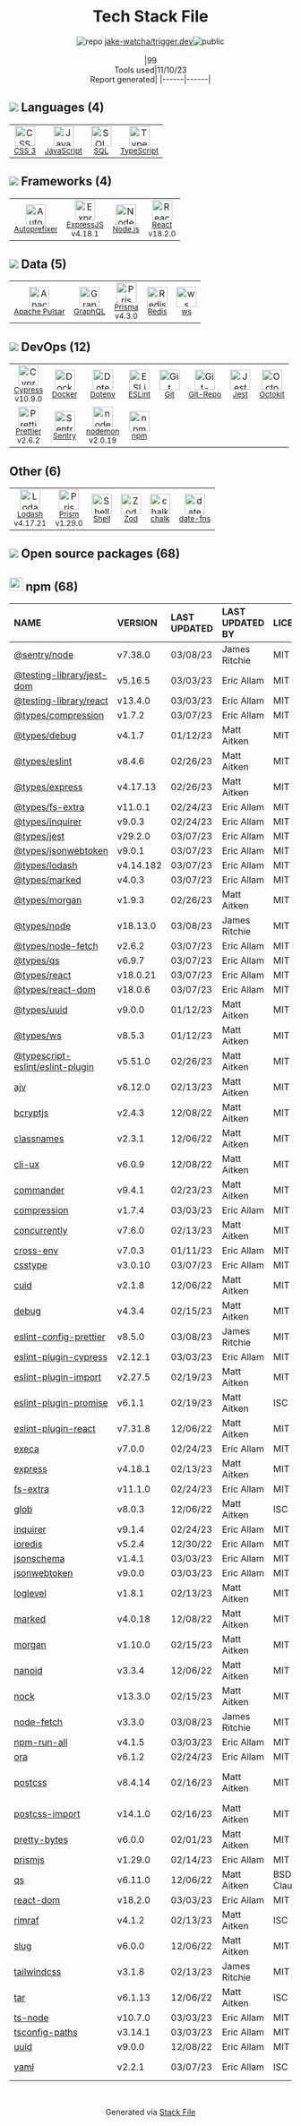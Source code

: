 <!--
--- Readme.md Snippet without images Start ---
## Tech Stack
jake-watcha/trigger.dev is built on the following main stack:
- [Sentry](https://sentry.io/welcome/?utm_source=stackshare&utm_medium=link&utm_campaign=profile) – Exception Monitoring
- [Jest](http://facebook.github.io/jest/) – Javascript Testing Framework
- [Node.js](http://nodejs.org/) – Frameworks (Full Stack)
- [React](https://reactjs.org/) – Javascript UI Libraries
- [Redis](http://redis.io/) – In-Memory Databases
- [ExpressJS](http://expressjs.com/) – Microframeworks (Backend)
- [JavaScript](https://developer.mozilla.org/en-US/docs/Web/JavaScript) – Languages
- [TypeScript](http://www.typescriptlang.org) – Languages
- [Autoprefixer](https://github.com/postcss/autoprefixer) – CSS Pre-processors / Extensions
- [SQL](https://en.wikipedia.org/wiki/SQL) – Languages
- [Lodash](https://lodash.com) – Javascript Utilities & Libraries
- [ESLint](http://eslint.org/) – Code Review
- [GraphQL](http://graphql.org/) – Query Languages
- [Shell](https://en.wikipedia.org/wiki/Shell_script) – Shells
- [nodemon](http://nodemon.io/) – node.js Application Monitoring
- [Apache Pulsar](https://pulsar.apache.org) – Message Queue
- [Git-Repo](https://github.com/guyzmo/git-repo) – Git Tools
- [Prettier](https://prettier.io/) – Code Review
- [Prisma](https://www.prisma.io/) – Object Relational Mapper (ORM)
- [Cypress](https://www.cypress.io/) – Javascript Testing Framework
- [Octokit](https://github.com/octokit/octokit.net) – Tools for GitHub
- [Prism](https://prismjs.com/) – Javascript Utilities & Libraries
- [date-fns](https://date-fns.org/) – Javascript Utilities & Libraries
- [ws](https://github.com/websockets/ws) – Realtime Backend / API
- [Docker](https://www.docker.com/) – Virtual Machine Platforms & Containers

Full tech stack [here](/techstack.md)
--- Readme.md Snippet without images End ---

--- Readme.md Snippet with images Start ---
## Tech Stack
jake-watcha/trigger.dev is built on the following main stack:
- <img width='25' height='25' src='https://img.stackshare.io/service/191/default_9262326592c97828a2a4299dec085a3674dd05f4.png' alt='Sentry'/> [Sentry](https://sentry.io/welcome/?utm_source=stackshare&utm_medium=link&utm_campaign=profile) – Exception Monitoring
- <img width='25' height='25' src='https://img.stackshare.io/service/830/jest.png' alt='Jest'/> [Jest](http://facebook.github.io/jest/) – Javascript Testing Framework
- <img width='25' height='25' src='https://img.stackshare.io/service/1011/n1JRsFeB_400x400.png' alt='Node.js'/> [Node.js](http://nodejs.org/) – Frameworks (Full Stack)
- <img width='25' height='25' src='https://img.stackshare.io/service/1020/OYIaJ1KK.png' alt='React'/> [React](https://reactjs.org/) – Javascript UI Libraries
- <img width='25' height='25' src='https://img.stackshare.io/service/1031/default_cbce472cd134adc6688572f999e9122b9657d4ba.png' alt='Redis'/> [Redis](http://redis.io/) – In-Memory Databases
- <img width='25' height='25' src='https://img.stackshare.io/service/1163/hashtag.png' alt='ExpressJS'/> [ExpressJS](http://expressjs.com/) – Microframeworks (Backend)
- <img width='25' height='25' src='https://img.stackshare.io/service/1209/javascript.jpeg' alt='JavaScript'/> [JavaScript](https://developer.mozilla.org/en-US/docs/Web/JavaScript) – Languages
- <img width='25' height='25' src='https://img.stackshare.io/service/1612/bynNY5dJ.jpg' alt='TypeScript'/> [TypeScript](http://www.typescriptlang.org) – Languages
- <img width='25' height='25' src='https://img.stackshare.io/service/2202/72d087642cfce6fef6f2dabec5bf49e8_400x400.png' alt='Autoprefixer'/> [Autoprefixer](https://github.com/postcss/autoprefixer) – CSS Pre-processors / Extensions
- <img width='25' height='25' src='https://img.stackshare.io/service/2271/default_068d33483bba6b81ee13fbd4dc7aab9780896a54.png' alt='SQL'/> [SQL](https://en.wikipedia.org/wiki/SQL) – Languages
- <img width='25' height='25' src='https://img.stackshare.io/service/2438/lodash.png' alt='Lodash'/> [Lodash](https://lodash.com) – Javascript Utilities & Libraries
- <img width='25' height='25' src='https://img.stackshare.io/service/3337/Q4L7Jncy.jpg' alt='ESLint'/> [ESLint](http://eslint.org/) – Code Review
- <img width='25' height='25' src='https://img.stackshare.io/service/3820/12972006.png' alt='GraphQL'/> [GraphQL](http://graphql.org/) – Query Languages
- <img width='25' height='25' src='https://img.stackshare.io/service/4631/default_c2062d40130562bdc836c13dbca02d318205a962.png' alt='Shell'/> [Shell](https://en.wikipedia.org/wiki/Shell_script) – Shells
- <img width='25' height='25' src='https://img.stackshare.io/service/5577/preview.png' alt='nodemon'/> [nodemon](http://nodemon.io/) – node.js Application Monitoring
- <img width='25' height='25' src='https://img.stackshare.io/service/5706/wFcLUbwd_400x400.jpg' alt='Apache Pulsar'/> [Apache Pulsar](https://pulsar.apache.org) – Message Queue
- <img width='25' height='25' src='https://img.stackshare.io/no-img-open-source.png' alt='Git-Repo'/> [Git-Repo](https://github.com/guyzmo/git-repo) – Git Tools
- <img width='25' height='25' src='https://img.stackshare.io/service/7035/default_66f265943abed56bcdbfca1c866a4261b1fbb063.jpg' alt='Prettier'/> [Prettier](https://prettier.io/) – Code Review
- <img width='25' height='25' src='https://img.stackshare.io/service/8680/Logo_Symbol_White.jpg' alt='Prisma'/> [Prisma](https://www.prisma.io/) – Object Relational Mapper (ORM)
- <img width='25' height='25' src='https://img.stackshare.io/service/9231/default_66c5c1a197dcd0232e41e4ab6299d119b4e165b3.png' alt='Cypress'/> [Cypress](https://www.cypress.io/) – Javascript Testing Framework
- <img width='25' height='25' src='https://img.stackshare.io/service/9827/octokit-dotnet_2.png' alt='Octokit'/> [Octokit](https://github.com/octokit/octokit.net) – Tools for GitHub
- <img width='25' height='25' src='https://img.stackshare.io/service/10010/Screen_Shot_2012-07-31_at_21.57.03__400x400.png' alt='Prism'/> [Prism](https://prismjs.com/) – Javascript Utilities & Libraries
- <img width='25' height='25' src='https://img.stackshare.io/service/10865/default_5551fb8853689f607a2bc0d5a09355d5a3d52bf0.png' alt='date-fns'/> [date-fns](https://date-fns.org/) – Javascript Utilities & Libraries
- <img width='25' height='25' src='https://img.stackshare.io/service/11381/no-img-open-source.png' alt='ws'/> [ws](https://github.com/websockets/ws) – Realtime Backend / API
- <img width='25' height='25' src='https://img.stackshare.io/service/586/n4u37v9t_400x400.png' alt='Docker'/> [Docker](https://www.docker.com/) – Virtual Machine Platforms & Containers

Full tech stack [here](/techstack.md)
--- Readme.md Snippet with images End ---
-->
<div align="center">

# Tech Stack File
![](https://img.stackshare.io/repo.svg "repo") [jake-watcha/trigger.dev](https://github.com/jake-watcha/trigger.dev)![](https://img.stackshare.io/public_badge.svg "public")
<br/><br/>
|99<br/>Tools used|11/10/23 <br/>Report generated|
|------|------|
</div>

## <img src='https://img.stackshare.io/languages.svg'/> Languages (4)
<table><tr>
  <td align='center'>
  <img width='36' height='36' src='https://img.stackshare.io/service/6727/css.png' alt='CSS 3'>
  <br>
  <sub><a href="https://developer.mozilla.org/en-US/docs/Web/CSS/CSS3">CSS 3</a></sub>
  <br>
  <sub></sub>
</td>

<td align='center'>
  <img width='36' height='36' src='https://img.stackshare.io/service/1209/javascript.jpeg' alt='JavaScript'>
  <br>
  <sub><a href="https://developer.mozilla.org/en-US/docs/Web/JavaScript">JavaScript</a></sub>
  <br>
  <sub></sub>
</td>

<td align='center'>
  <img width='36' height='36' src='https://img.stackshare.io/service/2271/default_068d33483bba6b81ee13fbd4dc7aab9780896a54.png' alt='SQL'>
  <br>
  <sub><a href="https://en.wikipedia.org/wiki/SQL">SQL</a></sub>
  <br>
  <sub></sub>
</td>

<td align='center'>
  <img width='36' height='36' src='https://img.stackshare.io/service/1612/bynNY5dJ.jpg' alt='TypeScript'>
  <br>
  <sub><a href="http://www.typescriptlang.org">TypeScript</a></sub>
  <br>
  <sub></sub>
</td>

</tr>
</table>

## <img src='https://img.stackshare.io/frameworks.svg'/> Frameworks (4)
<table><tr>
  <td align='center'>
  <img width='36' height='36' src='https://img.stackshare.io/service/2202/72d087642cfce6fef6f2dabec5bf49e8_400x400.png' alt='Autoprefixer'>
  <br>
  <sub><a href="https://github.com/postcss/autoprefixer">Autoprefixer</a></sub>
  <br>
  <sub></sub>
</td>

<td align='center'>
  <img width='36' height='36' src='https://img.stackshare.io/service/1163/hashtag.png' alt='ExpressJS'>
  <br>
  <sub><a href="http://expressjs.com/">ExpressJS</a></sub>
  <br>
  <sub>v4.18.1</sub>
</td>

<td align='center'>
  <img width='36' height='36' src='https://img.stackshare.io/service/1011/n1JRsFeB_400x400.png' alt='Node.js'>
  <br>
  <sub><a href="http://nodejs.org/">Node.js</a></sub>
  <br>
  <sub></sub>
</td>

<td align='center'>
  <img width='36' height='36' src='https://img.stackshare.io/service/1020/OYIaJ1KK.png' alt='React'>
  <br>
  <sub><a href="https://reactjs.org/">React</a></sub>
  <br>
  <sub>v18.2.0</sub>
</td>

</tr>
</table>

## <img src='https://img.stackshare.io/databases.svg'/> Data (5)
<table><tr>
  <td align='center'>
  <img width='36' height='36' src='https://img.stackshare.io/service/5706/wFcLUbwd_400x400.jpg' alt='Apache Pulsar'>
  <br>
  <sub><a href="https://pulsar.apache.org">Apache Pulsar</a></sub>
  <br>
  <sub></sub>
</td>

<td align='center'>
  <img width='36' height='36' src='https://img.stackshare.io/service/3820/12972006.png' alt='GraphQL'>
  <br>
  <sub><a href="http://graphql.org/">GraphQL</a></sub>
  <br>
  <sub></sub>
</td>

<td align='center'>
  <img width='36' height='36' src='https://img.stackshare.io/service/8680/Logo_Symbol_White.jpg' alt='Prisma'>
  <br>
  <sub><a href="https://www.prisma.io/">Prisma</a></sub>
  <br>
  <sub>v4.3.0</sub>
</td>

<td align='center'>
  <img width='36' height='36' src='https://img.stackshare.io/service/1031/default_cbce472cd134adc6688572f999e9122b9657d4ba.png' alt='Redis'>
  <br>
  <sub><a href="http://redis.io/">Redis</a></sub>
  <br>
  <sub></sub>
</td>

<td align='center'>
  <img width='36' height='36' src='https://img.stackshare.io/service/11381/no-img-open-source.png' alt='ws'>
  <br>
  <sub><a href="https://github.com/websockets/ws">ws</a></sub>
  <br>
  <sub></sub>
</td>

</tr>
</table>

## <img src='https://img.stackshare.io/devops.svg'/> DevOps (12)
<table><tr>
  <td align='center'>
  <img width='36' height='36' src='https://img.stackshare.io/service/9231/default_66c5c1a197dcd0232e41e4ab6299d119b4e165b3.png' alt='Cypress'>
  <br>
  <sub><a href="https://www.cypress.io/">Cypress</a></sub>
  <br>
  <sub>v10.9.0</sub>
</td>

<td align='center'>
  <img width='36' height='36' src='https://img.stackshare.io/service/586/n4u37v9t_400x400.png' alt='Docker'>
  <br>
  <sub><a href="https://www.docker.com/">Docker</a></sub>
  <br>
  <sub></sub>
</td>

<td align='center'>
  <img width='36' height='36' src='https://img.stackshare.io/service/8067/default_90dcb1286af7685c68df319c764b80704df1155b.png' alt='Dotenv'>
  <br>
  <sub><a href="https://github.com/motdotla/dotenv">Dotenv</a></sub>
  <br>
  <sub></sub>
</td>

<td align='center'>
  <img width='36' height='36' src='https://img.stackshare.io/service/3337/Q4L7Jncy.jpg' alt='ESLint'>
  <br>
  <sub><a href="http://eslint.org/">ESLint</a></sub>
  <br>
  <sub></sub>
</td>

<td align='center'>
  <img width='36' height='36' src='https://img.stackshare.io/service/1046/git.png' alt='Git'>
  <br>
  <sub><a href="http://git-scm.com/">Git</a></sub>
  <br>
  <sub></sub>
</td>

<td align='center'>
  <img width='36' height='36' src='https://img.stackshare.io/no-img-open-source.png' alt='Git-Repo'>
  <br>
  <sub><a href="https://github.com/guyzmo/git-repo">Git-Repo</a></sub>
  <br>
  <sub></sub>
</td>

<td align='center'>
  <img width='36' height='36' src='https://img.stackshare.io/service/830/jest.png' alt='Jest'>
  <br>
  <sub><a href="http://facebook.github.io/jest/">Jest</a></sub>
  <br>
  <sub></sub>
</td>

<td align='center'>
  <img width='36' height='36' src='https://img.stackshare.io/service/9827/octokit-dotnet_2.png' alt='Octokit'>
  <br>
  <sub><a href="https://github.com/octokit/octokit.net">Octokit</a></sub>
  <br>
  <sub></sub>
</td>

</tr>
<tr>
  <td align='center'>
  <img width='36' height='36' src='https://img.stackshare.io/service/7035/default_66f265943abed56bcdbfca1c866a4261b1fbb063.jpg' alt='Prettier'>
  <br>
  <sub><a href="https://prettier.io/">Prettier</a></sub>
  <br>
  <sub>v2.6.2</sub>
</td>

<td align='center'>
  <img width='36' height='36' src='https://img.stackshare.io/service/191/default_9262326592c97828a2a4299dec085a3674dd05f4.png' alt='Sentry'>
  <br>
  <sub><a href="https://sentry.io/welcome/?utm_source=stackshare&utm_medium=link&utm_campaign=profile">Sentry</a></sub>
  <br>
  <sub></sub>
</td>

<td align='center'>
  <img width='36' height='36' src='https://img.stackshare.io/service/5577/preview.png' alt='nodemon'>
  <br>
  <sub><a href="http://nodemon.io/">nodemon</a></sub>
  <br>
  <sub>v2.0.19</sub>
</td>

<td align='center'>
  <img width='36' height='36' src='https://img.stackshare.io/service/1120/lejvzrnlpb308aftn31u.png' alt='npm'>
  <br>
  <sub><a href="https://www.npmjs.com/">npm</a></sub>
  <br>
  <sub></sub>
</td>

</tr>
</table>

## Other (6)
<table><tr>
  <td align='center'>
  <img width='36' height='36' src='https://img.stackshare.io/service/2438/lodash.png' alt='Lodash'>
  <br>
  <sub><a href="https://lodash.com">Lodash</a></sub>
  <br>
  <sub>v4.17.21</sub>
</td>

<td align='center'>
  <img width='36' height='36' src='https://img.stackshare.io/service/10010/Screen_Shot_2012-07-31_at_21.57.03__400x400.png' alt='Prism'>
  <br>
  <sub><a href="https://prismjs.com/">Prism</a></sub>
  <br>
  <sub>v1.29.0</sub>
</td>

<td align='center'>
  <img width='36' height='36' src='https://img.stackshare.io/service/4631/default_c2062d40130562bdc836c13dbca02d318205a962.png' alt='Shell'>
  <br>
  <sub><a href="https://en.wikipedia.org/wiki/Shell_script">Shell</a></sub>
  <br>
  <sub></sub>
</td>

<td align='center'>
  <img width='36' height='36' src='https://img.stackshare.io/service/48521/default_eea961e4c374e68a1c7eb5bbc9e4a39920890342.png' alt='Zod'>
  <br>
  <sub><a href="https://zod.dev/">Zod</a></sub>
  <br>
  <sub></sub>
</td>

<td align='center'>
  <img width='36' height='36' src='https://img.stackshare.io/service/8072/13122722.png' alt='chalk'>
  <br>
  <sub><a href="https://github.com/chalk/chalk">chalk</a></sub>
  <br>
  <sub></sub>
</td>

<td align='center'>
  <img width='36' height='36' src='https://img.stackshare.io/service/10865/default_5551fb8853689f607a2bc0d5a09355d5a3d52bf0.png' alt='date-fns'>
  <br>
  <sub><a href="https://date-fns.org/">date-fns</a></sub>
  <br>
  <sub></sub>
</td>

</tr>
</table>


## <img src='https://img.stackshare.io/group.svg' /> Open source packages (68)</h2>

## <img width='24' height='24' src='https://img.stackshare.io/service/1120/lejvzrnlpb308aftn31u.png'/> npm (68)

|NAME|VERSION|LAST UPDATED|LAST UPDATED BY|LICENSE|VULNERABILITIES|
|:------|:------|:------|:------|:------|:------|
|[@sentry/node](https://www.npmjs.com/@sentry/node)|v7.38.0|03/08/23|James Ritchie |MIT|N/A|
|[@testing-library/jest-dom](https://www.npmjs.com/@testing-library/jest-dom)|v5.16.5|03/03/23|Eric Allam |MIT|N/A|
|[@testing-library/react](https://www.npmjs.com/@testing-library/react)|v13.4.0|03/03/23|Eric Allam |MIT|N/A|
|[@types/compression](https://www.npmjs.com/@types/compression)|v1.7.2|03/07/23|Eric Allam |MIT|N/A|
|[@types/debug](https://www.npmjs.com/@types/debug)|v4.1.7|01/12/23|Matt Aitken |MIT|N/A|
|[@types/eslint](https://www.npmjs.com/@types/eslint)|v8.4.6|02/26/23|Matt Aitken |MIT|N/A|
|[@types/express](https://www.npmjs.com/@types/express)|v4.17.13|02/26/23|Matt Aitken |MIT|N/A|
|[@types/fs-extra](https://www.npmjs.com/@types/fs-extra)|v11.0.1|02/24/23|Eric Allam |MIT|N/A|
|[@types/inquirer](https://www.npmjs.com/@types/inquirer)|v9.0.3|02/24/23|Eric Allam |MIT|N/A|
|[@types/jest](https://www.npmjs.com/@types/jest)|v29.2.0|03/07/23|Eric Allam |MIT|N/A|
|[@types/jsonwebtoken](https://www.npmjs.com/@types/jsonwebtoken)|v9.0.1|03/07/23|Eric Allam |MIT|N/A|
|[@types/lodash](https://www.npmjs.com/@types/lodash)|v4.14.182|03/07/23|Eric Allam |MIT|N/A|
|[@types/marked](https://www.npmjs.com/@types/marked)|v4.0.3|03/07/23|Eric Allam |MIT|N/A|
|[@types/morgan](https://www.npmjs.com/@types/morgan)|v1.9.3|02/26/23|Matt Aitken |MIT|N/A|
|[@types/node](https://www.npmjs.com/@types/node)|v18.13.0|03/08/23|James Ritchie |MIT|N/A|
|[@types/node-fetch](https://www.npmjs.com/@types/node-fetch)|v2.6.2|03/07/23|Eric Allam |MIT|N/A|
|[@types/qs](https://www.npmjs.com/@types/qs)|v6.9.7|03/07/23|Eric Allam |MIT|N/A|
|[@types/react](https://www.npmjs.com/@types/react)|v18.0.21|03/07/23|Eric Allam |MIT|N/A|
|[@types/react-dom](https://www.npmjs.com/@types/react-dom)|v18.0.6|03/07/23|Eric Allam |MIT|N/A|
|[@types/uuid](https://www.npmjs.com/@types/uuid)|v9.0.0|01/12/23|Matt Aitken |MIT|N/A|
|[@types/ws](https://www.npmjs.com/@types/ws)|v8.5.3|01/12/23|Matt Aitken |MIT|N/A|
|[@typescript-eslint/eslint-plugin](https://www.npmjs.com/@typescript-eslint/eslint-plugin)|v5.51.0|02/26/23|Matt Aitken |MIT|N/A|
|[ajv](https://www.npmjs.com/ajv)|v8.12.0|02/13/23|Matt Aitken |MIT|N/A|
|[bcryptjs](https://www.npmjs.com/bcryptjs)|v2.4.3|12/08/22|Matt Aitken |MIT|N/A|
|[classnames](https://www.npmjs.com/classnames)|v2.3.1|12/06/22|Matt Aitken |MIT|N/A|
|[cli-ux](https://www.npmjs.com/cli-ux)|v6.0.9|12/08/22|Matt Aitken |MIT|N/A|
|[commander](https://www.npmjs.com/commander)|v9.4.1|02/23/23|Matt Aitken |MIT|N/A|
|[compression](https://www.npmjs.com/compression)|v1.7.4|03/03/23|Eric Allam |MIT|N/A|
|[concurrently](https://www.npmjs.com/concurrently)|v7.6.0|02/13/23|Matt Aitken |MIT|N/A|
|[cross-env](https://www.npmjs.com/cross-env)|v7.0.3|01/11/23|Eric Allam |MIT|N/A|
|[csstype](https://www.npmjs.com/csstype)|v3.0.10|03/07/23|Eric Allam |MIT|N/A|
|[cuid](https://www.npmjs.com/cuid)|v2.1.8|12/06/22|Matt Aitken |MIT|N/A|
|[debug](https://www.npmjs.com/debug)|v4.3.4|02/15/23|Matt Aitken |MIT|N/A|
|[eslint-config-prettier](https://www.npmjs.com/eslint-config-prettier)|v8.5.0|03/08/23|James Ritchie |MIT|N/A|
|[eslint-plugin-cypress](https://www.npmjs.com/eslint-plugin-cypress)|v2.12.1|03/03/23|Eric Allam |MIT|N/A|
|[eslint-plugin-import](https://www.npmjs.com/eslint-plugin-import)|v2.27.5|02/19/23|Matt Aitken |MIT|N/A|
|[eslint-plugin-promise](https://www.npmjs.com/eslint-plugin-promise)|v6.1.1|02/19/23|Matt Aitken |ISC|N/A|
|[eslint-plugin-react](https://www.npmjs.com/eslint-plugin-react)|v7.31.8|12/06/22|Matt Aitken |MIT|N/A|
|[execa](https://www.npmjs.com/execa)|v7.0.0|02/24/23|Eric Allam |MIT|N/A|
|[express](https://www.npmjs.com/express)|v4.18.1|02/13/23|Matt Aitken |MIT|N/A|
|[fs-extra](https://www.npmjs.com/fs-extra)|v11.1.0|02/24/23|Eric Allam |MIT|N/A|
|[glob](https://www.npmjs.com/glob)|v8.0.3|12/06/22|Matt Aitken |ISC|N/A|
|[inquirer](https://www.npmjs.com/inquirer)|v9.1.4|02/24/23|Eric Allam |MIT|N/A|
|[ioredis](https://www.npmjs.com/ioredis)|v5.2.4|12/30/22|Eric Allam |MIT|N/A|
|[jsonschema](https://www.npmjs.com/jsonschema)|v1.4.1|03/03/23|Eric Allam |MIT|N/A|
|[jsonwebtoken](https://www.npmjs.com/jsonwebtoken)|v9.0.0|03/03/23|Eric Allam |MIT|N/A|
|[loglevel](https://www.npmjs.com/loglevel)|v1.8.1|02/13/23|Matt Aitken |MIT|N/A|
|[marked](https://www.npmjs.com/marked)|v4.0.18|12/08/22|Matt Aitken |MIT|N/A|
|[morgan](https://www.npmjs.com/morgan)|v1.10.0|02/15/23|Matt Aitken |MIT|N/A|
|[nanoid](https://www.npmjs.com/nanoid)|v3.3.4|12/06/22|Matt Aitken |MIT|N/A|
|[nock](https://www.npmjs.com/nock)|v13.3.0|02/15/23|Matt Aitken |MIT|N/A|
|[node-fetch](https://www.npmjs.com/node-fetch)|v3.3.0|03/08/23|James Ritchie |MIT|N/A|
|[npm-run-all](https://www.npmjs.com/npm-run-all)|v4.1.5|03/03/23|Eric Allam |MIT|N/A|
|[ora](https://www.npmjs.com/ora)|v6.1.2|02/24/23|Eric Allam |MIT|N/A|
|[postcss](https://www.npmjs.com/postcss)|v8.4.14|02/16/23|Matt Aitken |MIT|[CVE-2023-44270](https://github.com/advisories/GHSA-7fh5-64p2-3v2j) (Moderate)|
|[postcss-import](https://www.npmjs.com/postcss-import)|v14.1.0|02/16/23|Matt Aitken |MIT|N/A|
|[pretty-bytes](https://www.npmjs.com/pretty-bytes)|v6.0.0|02/01/23|Matt Aitken |MIT|N/A|
|[prismjs](https://www.npmjs.com/prismjs)|v1.29.0|02/14/23|Eric Allam |MIT|N/A|
|[qs](https://www.npmjs.com/qs)|v6.11.0|12/06/22|Matt Aitken |BSD-3-Clause|N/A|
|[react-dom](https://www.npmjs.com/react-dom)|v18.2.0|03/03/23|Eric Allam |MIT|N/A|
|[rimraf](https://www.npmjs.com/rimraf)|v4.1.2|02/13/23|Matt Aitken |ISC|N/A|
|[slug](https://www.npmjs.com/slug)|v6.0.0|12/06/22|Matt Aitken |MIT|N/A|
|[tailwindcss](https://www.npmjs.com/tailwindcss)|v3.1.8|02/13/23|James Ritchie |MIT|N/A|
|[tar](https://www.npmjs.com/tar)|v6.1.13|12/06/22|Matt Aitken |ISC|N/A|
|[ts-node](https://www.npmjs.com/ts-node)|v10.7.0|03/03/23|Eric Allam |MIT|N/A|
|[tsconfig-paths](https://www.npmjs.com/tsconfig-paths)|v3.14.1|03/03/23|Eric Allam |MIT|N/A|
|[uuid](https://www.npmjs.com/uuid)|v9.0.0|12/08/22|Eric Allam |MIT|N/A|
|[yaml](https://www.npmjs.com/yaml)|v2.2.1|03/07/23|Eric Allam |ISC|[CVE-2023-2251](https://github.com/advisories/GHSA-f9xv-q969-pqx4) (High)|

<br/>
<div align='center'>

Generated via [Stack File](https://github.com/apps/stack-file)
